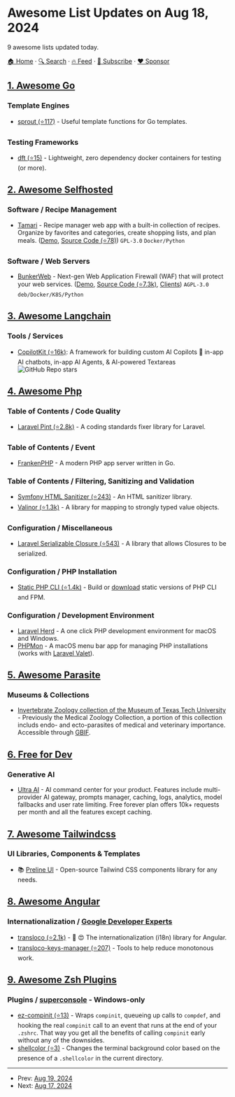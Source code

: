 # Awesome List Updates on Aug 18, 2024

9 awesome lists updated today.

[🏠 Home](/README.md) · [🔍 Search](https://www.trackawesomelist.com/search/) · [🔥 Feed](https://www.trackawesomelist.com/rss.xml) · [📮 Subscribe](https://trackawesomelist.us17.list-manage.com/subscribe?u=d2f0117aa829c83a63ec63c2f&id=36a103854c) · [❤️  Sponsor](https://github.com/sponsors/theowenyoung)



## [1. Awesome Go](/content/avelino/awesome-go/README.md)

### Template Engines

*   [sprout (⭐117)](https://github.com/go-sprout/sprout) - Useful template functions for Go templates.

### Testing Frameworks

*   [dft (⭐15)](https://github.com/abecodes/dft) - Lightweight, zero dependency docker containers for testing (or more).

## [2. Awesome Selfhosted](/content/awesome-selfhosted/awesome-selfhosted/README.md)

### Software / Recipe Management

*   [Tamari](https://tamariapp.com) - Recipe manager web app with a built-in collection of recipes. Organize by favorites and categories, create shopping lists, and plan meals. ([Demo](https://app.tamariapp.com), [Source Code (⭐78)](https://github.com/alexbates/Tamari)) `GPL-3.0` `Docker/Python`

### Software / Web Servers

*   [BunkerWeb](https://www.bunkerweb.io) - Next-gen Web Application Firewall (WAF) that will protect your web services. ([Demo](https://demo.bunkerweb.io), [Source Code (⭐7.3k)](https://github.com/bunkerity/bunkerweb), [Clients](https://docs.bunkerweb.io/latest/plugins/)) `AGPL-3.0` `deb/Docker/K8S/Python`

## [3. Awesome Langchain](/content/kyrolabs/awesome-langchain/README.md)

### Tools / Services

*   [CopilotKit (⭐16k)](https://github.com/CopilotKit/CopilotKit): A framework for building custom AI Copilots 🤖 in-app AI chatbots, in-app AI Agents, & AI-powered Textareas ![GitHub Repo stars](https://img.shields.io/github/stars/CopilotKit/CopilotKit?style=social)

## [4. Awesome Php](/content/ziadoz/awesome-php/README.md)

### Table of Contents / Code Quality

*   [Laravel Pint (⭐2.8k)](https://github.com/laravel/pint) - A coding standards fixer library for Laravel.

### Table of Contents / Event

*   [FrankenPHP](https://frankenphp.dev/) - A modern PHP app server written in Go.

### Table of Contents / Filtering, Sanitizing and Validation

*   [Symfony HTML Sanitizer (⭐243)](https://github.com/symfony/html-sanitizer) - An HTML sanitizer library.
*   [Valinor (⭐1.3k)](https://github.com/CuyZ/Valinor) - A library for mapping to strongly typed value objects.

### Configuration / Miscellaneous

*   [Laravel Serializable Closure (⭐543)](https://github.com/laravel/serializable-closure) - A library that allows Closures to be serialized.

### Configuration / PHP Installation

*   [Static PHP CLI (⭐1.4k)](https://github.com/crazywhalecc/static-php-cli) - Build or [download](https://dl.static-php.dev/static-php-cli/) static versions of PHP CLI and FPM.

### Configuration / Development Environment

*   [Laravel Herd](https://herd.laravel.com/) - A one click PHP development environment for macOS and Windows.
*   [PHPMon](https://phpmon.app/) - A macOS menu bar app for managing PHP installations (works with [Laravel Valet](https://laravel.com/docs/master/valet)).

## [5. Awesome Parasite](/content/ecohealthalliance/awesome-parasite/README.md)

### Museums & Collections

*   [Invertebrate Zoology collection of the Museum of Texas Tech University](https://www.depts.ttu.edu/nsrl/collections/Invertebrate_Zoology/index.php) - Previously the Medical Zoology Collection, a portion of this collection includs endo- and ecto-parasites of medical and veterinary importance. Accessible through [GBIF](https://www.gbif.org/dataset/13fdfab7-e281-428d-8c1f-e72eb7398e97).

## [6. Free for Dev](/content/ripienaar/free-for-dev/README.md)

### Generative AI

*   [Ultra AI](https://ultraai.app) - AI command center for your product. Features include multi-provider AI gateway, prompts manager, caching, logs, analytics, model fallbacks and user rate limiting. Free forever plan offers 10k+ requests per month and all the features except caching.

## [7. Awesome Tailwindcss](/content/aniftyco/awesome-tailwindcss/README.md)

### UI Libraries, Components & Templates

*   📚 [Preline UI](https://preline.co) - Open-source Tailwind CSS components library for any needs.

## [8. Awesome Angular](/content/PatrickJS/awesome-angular/README.md)

### Internationalization / [Google Developer Experts](https://developers.google.com/experts/all/technology/web-technologies)

*   [transloco (⭐2.1k)](https://github.com/jsverse/transloco/) - 🚀 😍 The internationalization (i18n) library for Angular.
*   [transloco-keys-manager (⭐207)](https://github.com/jsverse/transloco-keys-manager) - Tools to help reduce monotonous work.

## [9. Awesome Zsh Plugins](/content/unixorn/awesome-zsh-plugins/README.md)

### Plugins / [superconsole](https://github.com/alexchmykhalo/superconsole) - Windows-only

*   [ez-compinit (⭐13)](https://github.com/mattmc3/ez-compinit) - Wraps `compinit`, queueing up calls to `compdef`, and hooking the real `compinit` call to an event that runs at the end of your `.zshrc`. That way you get all the benefits of calling `compinit` early without any of the downsides.
*   [shellcolor (⭐3)](https://github.com/SaltedBlowfish/zsh-shellcolor) - Changes the terminal background color based on the presence of a `.shellcolor` in the current directory.

---

- Prev: [Aug 19, 2024](/content/2024/08/19/README.md)
- Next: [Aug 17, 2024](/content/2024/08/17/README.md)
